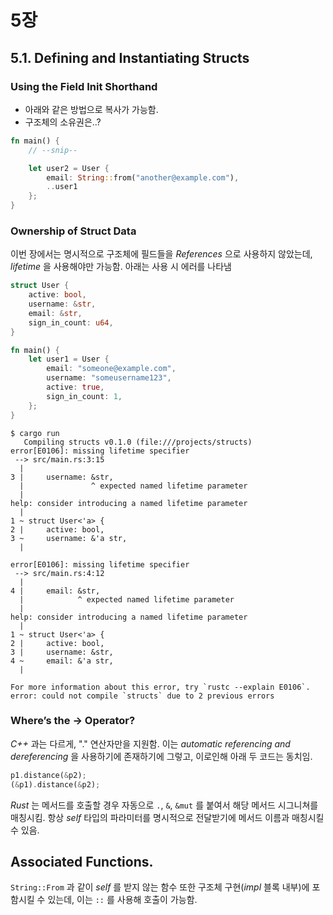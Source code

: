 # 5장

## 5.1. Defining and Instantiating Structs

### Using the Field Init Shorthand

- 아래와 같은 방법으로 복사가 가능함.
- 구조체의 소유권은..?

```rust
fn main() {
    // --snip--

    let user2 = User {
        email: String::from("another@example.com"),
        ..user1
    };
}
```

### Ownership of Struct Data

이번 장에서는 명시적으로 구조체에 필드들을 _References_ 으로 사용하지 않았는데, _lifetime_ 을 사용해야만 가능함.
아래는 사용 시 에러를 나타냄

```rust
struct User {
    active: bool,
    username: &str,
    email: &str,
    sign_in_count: u64,
}

fn main() {
    let user1 = User {
        email: "someone@example.com",
        username: "someusername123",
        active: true,
        sign_in_count: 1,
    };
}

```

```
$ cargo run
   Compiling structs v0.1.0 (file:///projects/structs)
error[E0106]: missing lifetime specifier
 --> src/main.rs:3:15
  |
3 |     username: &str,
  |               ^ expected named lifetime parameter
  |
help: consider introducing a named lifetime parameter
  |
1 ~ struct User<'a> {
2 |     active: bool,
3 ~     username: &'a str,
  |

error[E0106]: missing lifetime specifier
 --> src/main.rs:4:12
  |
4 |     email: &str,
  |            ^ expected named lifetime parameter
  |
help: consider introducing a named lifetime parameter
  |
1 ~ struct User<'a> {
2 |     active: bool,
3 |     username: &str,
4 ~     email: &'a str,
  |

For more information about this error, try `rustc --explain E0106`.
error: could not compile `structs` due to 2 previous errors
```

### Where’s the -> Operator?

_C++_ 과는 다르게, "." 연산자만을 지원함. 
이는 _automatic referencing and dereferencing_ 을 사용하기에 존재하기에 그렇고, 이로인해 아래 두 코드는 동치임.

```rust
p1.distance(&p2);
(&p1).distance(&p2);
```

_Rust_ 는 메서드를 호출할 경우 자동으로 `.`, `&`, `&mut` 를 붙여서 해당 메서드 시그니쳐를 매칭시킴. 
항상 _self_ 타입의 파라미터를 명시적으로 전달받기에 메서드 이름과 매칭시킬 수 있음.

## Associated Functions.

`String::From` 과 같이 _self_ 를 받지 않는 함수 또한 구조체 구현(_impl_ 블록 내부)에 포함시킬 수 있는데,
이는 `::` 를 사용해 호출이 가능함.
